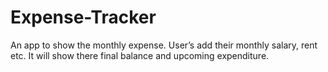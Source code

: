 # Expense-Tracker
An app to show the monthly expense. User’s add their monthly salary, rent etc. It will show there final balance and upcoming expenditure.